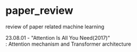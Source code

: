 # paper_review
review of paper related machine learning 


23.08.01 - "Attention Is All You Need(2017)"  
    : Attention mechanism and Transformer architecture
